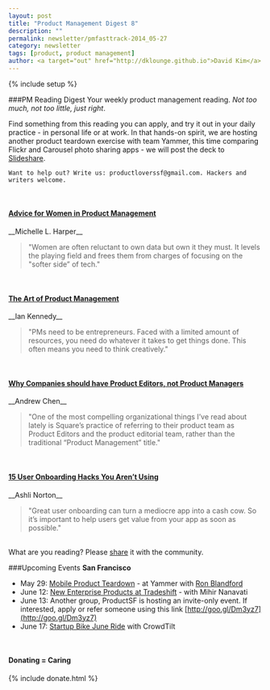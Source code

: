 ```yaml
---
layout: post
title: "Product Management Digest 8"
description: ""
permalink: newsletter/pmfasttrack-2014_05-27
category: newsletter
tags: [product, product management]
author: <a target="out" href="http://dklounge.github.io">David Kim</a>
---
```

{% include setup %}

###PM Reading Digest
Your weekly product management reading. _Not too much, not too little, just right_.

Find something from this reading you can apply, and try it out in your daily practice - in personal life or at work. In that hands-on spirit, we are hosting another product teardown exercise with team Yammer, this time comparing Flickr and Carousel photo sharing apps - we will post the deck to <a target="out" href="http://www.slideshare.net/PMFastTrack/">Slideshare</a>.

`Want to help out? Write us: productloverssf@gmail.com. Hackers and writers welcome.`

<br />

<h4><a target="out" href="https://www.linkedin.com/today/post/article/20140508012156-7745996-earning-your-geek-cred-women-in-product-management">Advice for Women in Product Management</a></h4>
__Michelle L. Harper__

>"Women are often reluctant to own data but own it they must. It levels the playing field and frees them from charges of focusing on the "softer side” of tech."
>

<br />
<h4><a target="out" href="http://everwas.com/2013/04/the-art-of-product-management.html">The Art of Product Management</a></h4>
__Ian Kennedy__

>"PMs need to be entrepreneurs. Faced with a limited amount of resources, you need do whatever it takes to get things done. This often means you need to think creatively."
>

<br />
<h4><a target="out" href="https://www.blossom.io/blog/why-companies-should-have-product-editors">Why Companies should have Product Editors, not Product Managers</a></h4>
__Andrew Chen__

>"One of the most compelling organizational things I’ve read about lately is Square’s practice of referring to their product team as Product Editors and the product editorial team, rather than the traditional “Product Management” title."
>

<br />
<h4><a target="out" href="https://medium.com/product-management-fast-track/15-user-onboarding-hacks-you-arent-using-c84d6455a07f">15 User Onboarding Hacks You Aren’t Using</a></h4>
__Ashli Norton__

>"Great user onboarding can turn a mediocre app into a cash cow. So it’s important to help users get value from your app as soon as possible."
>

<br />
What are you reading? Please <a target="out" href="http://goo.gl/9FFpkg">share</a> it with the community.

###Upcoming Events
__San Francisco__

* May 29: [Mobile Product Teardown](http://www.meetup.com/ProductManagementFastTrack/events/182737312/) - at Yammer with [Ron Blandford](https://www.linkedin.com/pub/ron-blandford/1/320/793)
* June 12: [New Enterprise Products at Tradeshift](http://www.meetup.com/ProductManagementFastTrack/events/182734212/) - with Mihir Nanavati
* June 13: Another group, ProductSF is hosting an invite-only event. If interested, apply or refer someone using this link [http://goo.gl/Dm3yz7](http://goo.gl/Dm3yz7)
* June 17: [Startup Bike June Ride](http://www.meetup.com/Startup-Bike-SF/events/184618942/) with CrowdTilt

<div class="well">
     <br />
      <h4>Donating = Caring</h4>
      {% include donate.html %}
</div>
